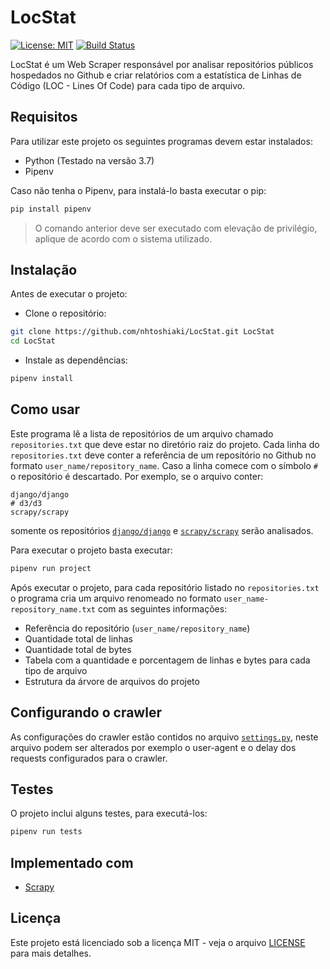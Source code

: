 # LocStat

[![License: MIT](https://img.shields.io/badge/License-MIT-yellow.svg)](https://opensource.org/licenses/MIT) [![Build Status](https://travis-ci.org/nhtoshiaki/LocStat.svg?branch=master)](https://travis-ci.org/nhtoshiaki/LocStat)

LocStat é um Web Scraper responsável por analisar repositórios públicos hospedados no Github e criar relatórios com a estatística de Linhas de Código (LOC - Lines Of Code) para cada tipo de arquivo.

## Requisitos

Para utilizar este projeto os seguintes programas devem estar instalados:

- Python (Testado na versão 3.7)
- Pipenv

Caso não tenha o Pipenv, para instalá-lo basta executar o pip:

```sh
pip install pipenv
```

> O comando anterior deve ser executado com elevação de privilégio, aplique de acordo com o sistema utilizado.

## Instalação

Antes de executar o projeto:

- Clone o repositório:

```sh
git clone https://github.com/nhtoshiaki/LocStat.git LocStat
cd LocStat
```

- Instale as dependências:

```sh
pipenv install
```

## Como usar

Este programa lê a lista de repositórios de um arquivo chamado `repositories.txt` que deve estar no diretório raiz do projeto. Cada linha do `repositories.txt` deve conter a referência de um repositório no Github no formato `user_name/repository_name`. Caso a linha comece com o símbolo `#` o repositório é descartado. Por exemplo, se o arquivo conter:

```
django/django
# d3/d3
scrapy/scrapy
```

somente os repositórios [`django/django`](https://github.com/django/django) e [`scrapy/scrapy`](https://github.com/scrapy/scrapy) serão analisados.

Para executar o projeto basta executar:

```sh
pipenv run project
```

Após executar o projeto, para cada repositório listado no `repositories.txt` o programa cria um arquivo renomeado no formato `user_name-repository_name.txt` com as seguintes informações:

- Referência do repositório (`user_name/repository_name`)
- Quantidade total de linhas
- Quantidade total de bytes
- Tabela com a quantidade e porcentagem de linhas e bytes para cada tipo de arquivo
- Estrutura da árvore de arquivos do projeto

## Configurando o crawler

As configurações do crawler estão contidos no arquivo [`settings.py`](https://github.com/nhtoshiaki/LocStat/blob/master/LocStat/settings.py), neste arquivo podem ser alterados por exemplo o user-agent e o delay dos requests configurados para o crawler.

## Testes

O projeto inclui alguns testes, para executá-los:

```sh
pipenv run tests
```

## Implementado com

- [Scrapy](https://scrapy.org/)

## Licença

Este projeto está licenciado sob a licença MIT - veja o arquivo [LICENSE](https://github.com/nhtoshiaki/LocStat/blob/master/LICENSE) para mais detalhes.